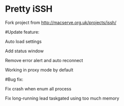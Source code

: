 # Pretty iSSH

Fork project from http://macserve.org.uk/projects/issh/

#Update feature:

Auto load settings

Add status window

Remove error alert and auto reconnect

Working in proxy mode by default

#Bug fix:

Fix crash when enum all process

Fix long-running lead taskgated using too much memory